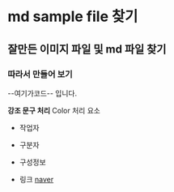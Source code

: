 # md sample file 찾기

## 잘만든 이미지 파일 및 md 파일 찾기

### 따라서 만들어 보기

--여기가코드-- 입니다.

**강조 문구 처리** Color 처리 요소

- 작업자
  
- 구분자
  
- 구성정보
  
- 링크 [naver](https://www.naver.com)
  
